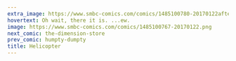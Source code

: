 ```yaml
---
extra_image: https://www.smbc-comics.com/comics/1485100780-20170122after.png
hovertext: Oh wait, there it is. ...ew.
image: https://www.smbc-comics.com/comics/1485100767-20170122.png
next_comic: the-dimension-store
prev_comic: humpty-dumpty
title: Helicopter
---
```


